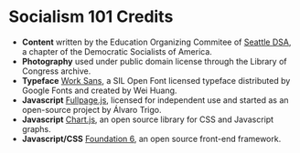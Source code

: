 # Socialism 101 Credits
* **Content** written by the Education Organizing Commitee of [Seattle DSA](https://seattledsa.org/), a chapter of the Democratic Socialists of America.
* **Photography** used under public domain license through the Library of Congress archive.
* **Typeface** [Work Sans](https://github.com/weiweihuanghuang/Work-Sans), a SIL Open Font licensed typeface distributed by Google Fonts and created by Wei Huang.
* **Javascript** [Fullpage.js](https://alvarotrigo.com/fullPage/), licensed for independent use and started as an open-source project by Álvaro Trigo.
* **Javascript** [Chart.js](https://www.chartjs.org/), an open source library for CSS and Javascript graphs.
* **Javascript/CSS** [Foundation 6](https://foundation.zurb.com/), an open source front-end framework.

